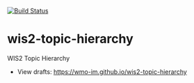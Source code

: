[![Build Status](https://github.com/wmo-im/wis2-topic-hierarchy/workflows/WTH%20specification/badge.svg)](https://github.com/wmo-im/wis2-topic-hierarchy/actions/workflows/main.yml)

# wis2-topic-hierarchy

WIS2 Topic Hierarchy
* View drafts: https://wmo-im.github.io/wis2-topic-hierarchy
